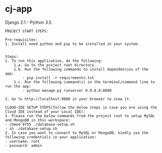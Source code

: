 # cj-app
Django 2.1 - Python 3.5

    PROJECT START STEPS:

    Pre-requisites:
    1. Install need python and pip to be installed in your system.


    Steps:
    1. To run this application, do the following:
        1.a. Go to the project root directory.
        1.b. Run the following commands to install dependencies of the app:
        	- pip install -r requirements.txt
        1.c. Run the following command(s) in the terminal/command line to run the app:    
            - python manage.py runserver 0.0.0.0:8080
    
    2. Go to http://localhost:8080 in your browser to view it.
    
    CLOUD-IDE SETUP STEPS(follow the below steps in case you are using the Cloud IDE instead of your Local IDE):
    1. Please run the below commands from the project root to setup MySQL and MongoDB in this workspace:
	- chmod 0755 ./database-setup.sh
	- sh ./database-setup.sh
    2. In case you want to connect to MySQL or MongoDB, kindly use the following credentials in your application:
	- username: root
	- password: admin
